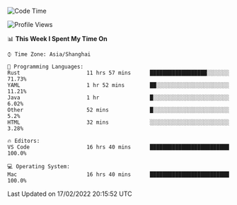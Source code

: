 <!--START_SECTION:waka-->
![Code Time](http://img.shields.io/badge/Code%20Time-1%2C003%20hrs%2048%20mins-blue)

![Profile Views](http://img.shields.io/badge/Profile%20Views-31-blue)

📊 **This Week I Spent My Time On** 

```text
⌚︎ Time Zone: Asia/Shanghai

💬 Programming Languages: 
Rust                     11 hrs 57 mins      ██████████████████░░░░░░░   71.73% 
YAML                     1 hr 52 mins        ██░░░░░░░░░░░░░░░░░░░░░░░   11.21% 
Java                     1 hr                █░░░░░░░░░░░░░░░░░░░░░░░░   6.02% 
Other                    52 mins             █░░░░░░░░░░░░░░░░░░░░░░░░   5.2% 
HTML                     32 mins             ░░░░░░░░░░░░░░░░░░░░░░░░░   3.28%

🔥 Editors: 
VS Code                  16 hrs 40 mins      █████████████████████████   100.0%

💻 Operating System: 
Mac                      16 hrs 40 mins      █████████████████████████   100.0%

```


 Last Updated on 17/02/2022 20:15:52 UTC
<!--END_SECTION:waka-->
